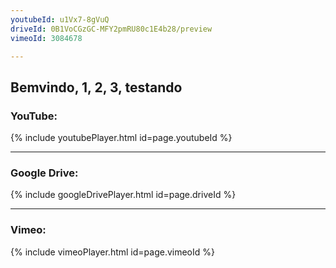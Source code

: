 ```yaml
---
youtubeId: u1Vx7-8gVuQ
driveId: 0B1VoCGzGC-MFY2pmRU80c1E4b28/preview
vimeoId: 3084678

---
```


## Bemvindo, 1, 2, 3, testando

### YouTube:  
{% include youtubePlayer.html id=page.youtubeId %}

---
### Google Drive:  
{% include googleDrivePlayer.html id=page.driveId %}

---
### Vimeo:  
{% include vimeoPlayer.html id=page.vimeoId %}

<script> window.intergramId = "837244102" </script>
<script id="intergram" type="text/javascript" src="https://www.intergram.xyz/js/widget.js"></script>
<!--stackedit_data:
eyJoaXN0b3J5IjpbMTQzMTI5NTEwMCwtMTc3MzkzMzA2OCw2MT
Y1OTcwNDNdfQ==
-->